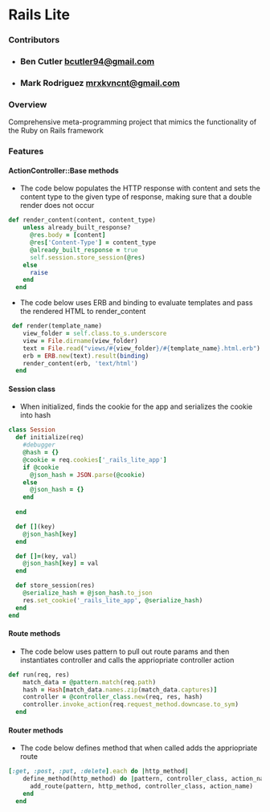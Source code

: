 # Rails Lite
### Contributors 
 * ### Ben Cutler bcutler94@gmail.com
 * ### Mark Rodriguez mrxkvncnt@gmail.com
 
### Overview

Comprehensive meta-programming project that mimics the functionality of the Ruby on Rails framework

### Features

#### ActionController::Base methods

* The code below populates the HTTP response with content and sets the content type to the given type of response, making sure that a double render does not occur

```ruby
def render_content(content, content_type)
    unless already_built_response?
      @res.body = [content]
      @res['Content-Type'] = content_type
      @already_built_response = true
      self.session.store_session(@res)
    else
      raise
    end
  end
```

* The code below uses ERB and binding to evaluate templates and pass the rendered HTML to render_content

```ruby
 def render(template_name)
    view_folder = self.class.to_s.underscore
    view = File.dirname(view_folder)
    text = File.read("views/#{view_folder}/#{template_name}.html.erb")
    erb = ERB.new(text).result(binding)
    render_content(erb, 'text/html')
  end
```

#### Session class

* When initialized, finds the cookie for the app and serializes the cookie into hash

```ruby
class Session
  def initialize(req)
    #debugger
    @hash = {}
    @cookie = req.cookies['_rails_lite_app']
    if @cookie
      @json_hash = JSON.parse(@cookie)
    else
      @json_hash = {}
    end
    
  end

  def [](key)
    @json_hash[key]
  end

  def []=(key, val)
    @json_hash[key] = val
  end

  def store_session(res)
    @serialize_hash = @json_hash.to_json
    res.set_cookie('_rails_lite_app', @serialize_hash)
  end
end
```

#### Route methods

* The code below uses pattern to pull out route params and then instantiates controller and calls the appriopriate controller action

```ruby
def run(req, res)
    match_data = @pattern.match(req.path)
    hash = Hash[match_data.names.zip(match_data.captures)]
    controller = @controller_class.new(req, res, hash)
    controller.invoke_action(req.request_method.downcase.to_sym)
  end
```

#### Router methods

* The code below defines method that when called adds the appriopriate route

```ruby
[:get, :post, :put, :delete].each do |http_method|
    define_method(http_method) do |pattern, controller_class, action_name|
      add_route(pattern, http_method, controller_class, action_name)
    end
  end
```
